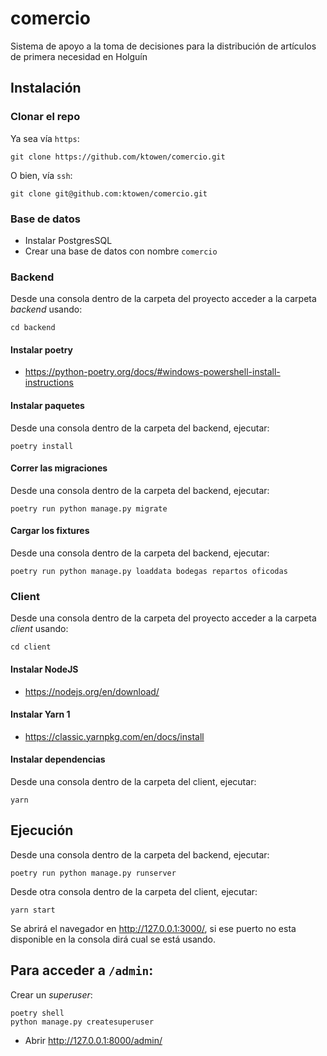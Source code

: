 # comercio
Sistema de apoyo a la toma de decisiones para la distribución de artículos de primera necesidad en Holguín


## Instalación
### Clonar el repo
Ya sea vía `https`:

    git clone https://github.com/ktowen/comercio.git

O bien, vía `ssh`:

    git clone git@github.com:ktowen/comercio.git
### Base de datos
- Instalar PostgresSQL
- Crear una base de datos con nombre `comercio`

### Backend
Desde una consola dentro de la carpeta del proyecto acceder a la carpeta *backend* usando:

    cd backend

#### Instalar poetry
- https://python-poetry.org/docs/#windows-powershell-install-instructions
#### Instalar paquetes
Desde una consola dentro de la carpeta del backend, ejecutar:

    poetry install

#### Correr las migraciones
Desde una consola dentro de la carpeta del backend, ejecutar:

    poetry run python manage.py migrate

#### Cargar los fixtures
Desde una consola dentro de la carpeta del backend, ejecutar:

    poetry run python manage.py loaddata bodegas repartos oficodas

### Client
Desde una consola dentro de la carpeta del proyecto acceder a la carpeta *client* usando:

    cd client

#### Instalar NodeJS
- https://nodejs.org/en/download/

#### Instalar Yarn 1
- https://classic.yarnpkg.com/en/docs/install

#### Instalar dependencias
Desde una consola dentro de la carpeta del client, ejecutar:

    yarn

## Ejecución
Desde una consola dentro de la carpeta del backend, ejecutar:

    poetry run python manage.py runserver

Desde otra consola dentro de la carpeta del client, ejecutar:

    yarn start

Se abrirá el navegador en http://127.0.0.1:3000/, si ese puerto no esta disponible en la consola dirá cual se está usando.

## Para acceder a `/admin`:
Crear un *superuser*:

    poetry shell
    python manage.py createsuperuser

- Abrir http://127.0.0.1:8000/admin/
